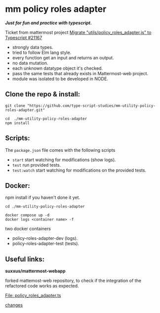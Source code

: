 # mm policy roles adapter

***Just for fun and practice with typescript.***

Ticket from mattermost project [Migrate "utils/policy_roles_adapter.js" to Typescript #21167](https://github.com/mattermost/mattermost-server/issues/21167)


* strongly data types.
* tried to follow Elm lang style.
* every function get an input and returns an output.
* no data mutation.
* each unknown datatype object it's checked.
* pass the same tests that already exists in Mattermost-web project.
* module was isolated to be developed in NODE.

## Clone the repo & install:
```
git clone "https://github.com/type-script-studies/mm-utility-policy-roles-adapter.git"

cd  ./mm-utility-policy-roles-adapter
npm install
```
## Scripts:
The `package.json` file comes with the following scripts

* `start` start watching for modifications (show logs).
* `test` run provided tests.
* `test:watch` start watching for modifications on the provided tests.

## Docker:
npm install if you haven't done it yet.
```
cd ./mm-utility-policy-roles-adapter

docker compose up -d
docker logs <container name> -f
```
two docker containers
* policy-roles-adapter-dev (logs).
* policy-roles-adapter-test (tests).

## Useful links:
**suxxus/mattermost-webapp**

forked mattemost-web repository, to check if the integration of the refactored code works as expected.

[File: policy_roles_adapter.ts](https://github.com/suxxus/mattermost-webapp/blob/Feature/%2321167-migrate-to-ts-refactor-proposal/utils/policy_roles_adapter.ts)

[changes](https://github.com/mattermost/mattermost-webapp/compare/master...suxxus:mattermost-webapp:Feature/%2321167-migrate-to-ts-refactor-proposal?expand=1)


